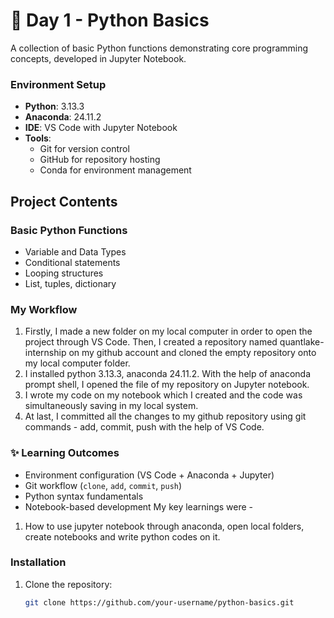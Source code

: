 # 🌟 Day 1 - Python Basics

A collection of basic Python functions demonstrating core programming concepts, developed in Jupyter Notebook.

### Environment Setup

- **Python**: 3.13.3
- **Anaconda**: 24.11.2
- **IDE**: VS Code with Jupyter Notebook
- **Tools**:
  - Git for version control
  - GitHub for repository hosting
  - Conda for environment management

## Project Contents

### Basic Python Functions

- Variable and Data Types
- Conditional statements
- Looping structures
- List, tuples, dictionary

### My Workflow

1. Firstly, I made a new folder on my local computer in order to open the project through VS Code. Then, I created a repository named quantlake-internship on my github account and cloned the empty repository onto my local computer folder.
2. I installed python 3.13.3, anaconda 24.11.2. With the help of anaconda prompt shell, I opened the file of my repository on Jupyter notebook.
3. I wrote my code on my notebook which I created and the code was simultaneously saving in my local system.
4. At last, I committed all the changes to my github repository using git commands - add, commit, push with the help of VS Code.

### ✨ Learning Outcomes

- Environment configuration (VS Code + Anaconda + Jupyter)
- Git workflow (`clone`, `add`, `commit`, `push`)
- Python syntax fundamentals
- Notebook-based development
My key learnings were -
1. How to use jupyter notebook through anaconda, open local folders, create notebooks and write python codes on it.

### Installation

1. Clone the repository:
   ```bash
   git clone https://github.com/your-username/python-basics.git
   ```
